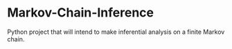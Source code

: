 # Markov-Chain-Inference
Python project that will intend to make inferential analysis on a finite Markov chain.
